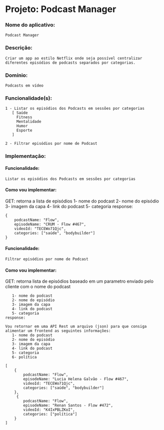 # Projeto: Podcast Manager

### Nome do aplicativo: 
    Podcast Manager

### Descrição: 
    Criar um app ao estilo Netflix onde seja possível centralizar diferentes episódios de podcasts separados por categorias.

### Domínio:
    Podcasts em vídeo

### Funcionalidade(s):

    1 - Listar os episódios dos Podcasts em sessões por categorias
       [ Saúde
         Fitness
         Mentalidade
         Humor
         Esporte
       ]

    2 - Filtrar episódios por nome de Podcast

### Implementação:
#### Funcionalidade: 
    Listar os episódios dos Podcasts em sessões por categorias

#### Como vou implementar:
   GET: retorna a lista de episódios
       1- nome do podcast
       2- nome do episódio
       3- imagem da capa
       4- link do podcast
       5- categoria
    response:
    
    {
        podcastName: "Flow",
        episodeName: "CRUM - Flow #467",
        videoId: "TECEWo71Qjc",
        categories: ["saúde", "bodybuilder"]
    }


#### Funcionalidade: 
    Filtrar episódios por nome de Podcast


#### Como vou implementar:
   GET: retorna lista de episódios baseado em um parametro enviado pelo cliente com o nome do podcast
   
       1- nome do podcast
       2- nome do episódio
       3- imagem da capa
       4- link do podcast
       5- categoria
    response:

    Vou retornar em uma API Rest um arquivo (json) para que consiga alimentar um frontend as seguintes informações:
       1- nome do podcast
       2- nome do episódio
       3- imagem da capa
       4- link do podcast
       5- categoria
       6- política
 
    [
        {
            podcastName: "Flow",
            episodeName: "Lucia Helena Galvão - Flow #467",
            videoId: "TECEWo71Qjc",
            categories: ["saúde", "bodybuilder"]
        },
         {
            podcastName: "Flow",
            episodeName: "Renan Santos - Flow #472",
            videoId: "K4IxPBLZKoI",
            categories: ["política"]
        }
    ]
 